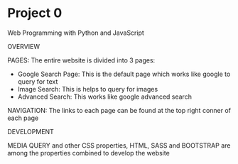 # Project 0

Web Programming with Python and JavaScript

OVERVIEW

PAGES:
The entire website is divided into 3 pages:
* Google Search Page: This is the default page which works like google to query for text
* Image Search: This is helps to query for images
* Advanced Search: This works like google advanced search

NAVIGATION:
The links to each page can be found at the top right conner of each page

 
DEVELOPMENT

MEDIA QUERY and other CSS properties, HTML, SASS and BOOTSTRAP are among the properties combined to develop the website